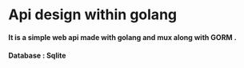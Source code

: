 # Api design within golang


#### It is a simple web api made with golang and mux along with GORM .

#### Database : Sqlite
